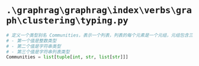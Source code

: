 # `.\graphrag\graphrag\index\verbs\graph\clustering\typing.py`

```py
# 定义一个类型别名 Communities，表示一个列表，列表的每个元素是一个元组，元组包含三个值：
# - 第一个值是整数类型
# - 第二个值是字符串类型
# - 第三个值是字符串列表类型
Communities = list[tuple[int, str, list[str]]]
```